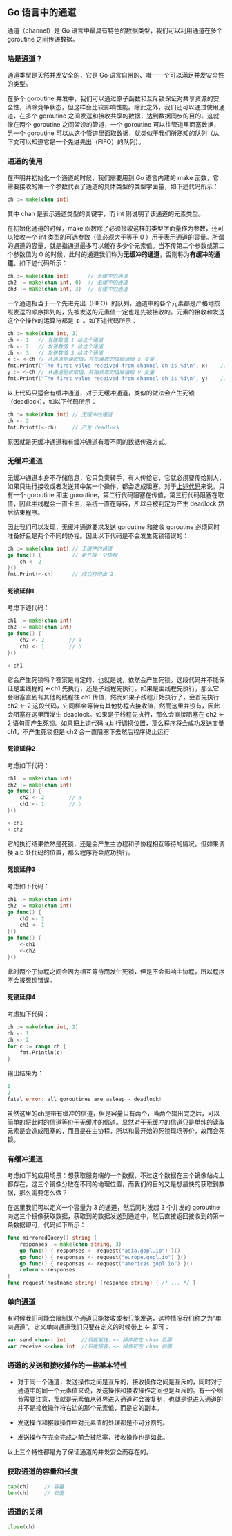 ﻿## Go 语言中的通道

通道（channel）是 Go 语言中最具有特色的数据类型，我们可以利用通道在多个 goroutine 之间传递数据。

### 啥是通道？
通道类型是天然并发安全的，它是 Go 语言自带的、唯一一个可以满足并发安全性的类型。

在多个 goroutine 并发中，我们可以通过原子函数和互斥锁保证对共享资源的安全性，消除竞争状态，但这样会比较影响性能。除此之外，我们还可以通过使用通道，在多个 goroutine 之间发送和接收共享的数据，达到数据同步的目的。这就像在两个 goroutine 之间架设的管道，一个 goroutine 可以往管道里面塞数据，另一个 goroutine 可以从这个管道里面取数据，就类似于我们所熟知的队列（从下文可以知道它是一个先进先出（FIFO）的队列）。

### 通道的使用
在声明并初始化一个通道的时候，我们需要用到 Go 语言内建的 make 函数，它需要接收的第一个参数代表了通道的具体类型的类型字面量，如下述代码所示：
```go
ch := make(chan int)
```
其中 chan 是表示通道类型的关键字，而 int 则说明了该通道的元素类型。

在初始化通道的时候，make 函数除了必须接收这样的类型字面量作为参数，还可以接收一个 int 类型的可选参数（值必须大于等于 0 ）用于表示通道的容量。所谓的通道的容量，就是指通道最多可以缓存多少个元素值。当不传第二个参数或第二个参数值为 0 的时候，此时的通道我们称为**无缓冲的通道**，否则称为**有缓冲的通道**。如下述代码所示：
```go
ch := make(chan int)	  // 无缓冲的通道
ch2 := make(chan int, 0)  // 无缓冲的通道
ch3 := make(chan int, 3)  // 有缓冲的通道
```

一个通道相当于一个先进先出（FIFO）的队列，通道中的各个元素都是严格地按照发送的顺序排列的，先被发送的元素值一定也是先被接收的。元素的接收和发送这个个操作的运算符都是 **<-** 。如下述代码所示：
```go
ch := make(chan int, 3)
ch <- 1   // 发送数值 1 给这个通道
ch <- 2   // 发送数值 2 给这个通道
ch <- 3   // 发送数值 3 给这个通道
x := <-ch // 从通道里读取值，并把读取的值赋值给 x 变量
fmt.Printf("The first value received from channel ch is %d\n", x)    // The first value received from channel ch is 1
y := <-ch // 从通道里读取值，并把读取的值赋值给 y 变量
fmt.Printf("The first value received from channel ch is %d\n", y)    // The second value received from channel ch is 2
```
以上代码只适合有缓冲通道，对于无缓冲通道，类似的做法会产生死锁（deadlock），如<span id="deadlock1">以下代码</span>所示：
```go
ch := make(chan int) // 无缓冲的通道
ch <- 2
fmt.Printf(<-ch)     // 产生 deadlock
```
原因就是无缓冲通道和有缓冲通道有着不同的数据传递方式。
### 无缓冲通道
无缓冲通道本身不存储信息，它只负责转手，有人传给它，它就必须要传给别人，如果只进行接收或者发送其中某一个操作，都会造成阻塞。对于[上述代码](#deadlock1)来说，只有一个 goroutine 即主 goroutine，第二行代码阻塞在传值，第三行代码阻塞在取值，因此主线程会一直卡主，系统一直在等待，所以会被判定为产生 deadlock 然后结束程序。

因此我们可以发现，无缓冲通道要求发送 goroutine 和接收 goroutine 必须同时准备好且是两个不同的协程。因此<span id="deadlockExtend1">以下代码</span>是不会发生死锁错误的：
```go
ch := make(chan int) // 无缓冲的通道
go func() {          // 新开辟一个协程
	ch <- 2
}()
fmt.Print(<-ch)      // 成功打印出 2
```

#### **死锁延伸1**
考虑下述代码：
```go
ch1 := make(chan int)
ch2 := make(chan int)
go func() {
	ch2 <- 2        // a
	ch1 <- 1        // b
}()

<-ch1
```
它会产生死锁吗？答案是肯定的，也就是说，依然会产生死锁。这段代码并不能保证是主线程的 <-ch1 先执行，还是子线程先执行。如果是主线程先执行，那么它会阻塞直到有其他的线程往 ch1 传值，然而如果子线程开始执行了，会首先执行 ch2 <- 2 这段代码，它同样会等待有其他协程去接收值，然而这里并没有，因此会阻塞在这里而发生 deadlock。如果是子线程先执行，那么会直接阻塞在 ch2 <- 2 语句而产生死锁。如果把上述代码 a,b 行调换位置，那么程序将会成功发送变量 ch1，不产生死锁但是 ch2 会一直阻塞下去然后程序终止运行

#### **死锁延伸2**
考虑如下代码：
```go
ch1 := make(chan int)
ch2 := make(chan int)
go func() {
	ch2 <- 2        // a
	ch1 <- 1        // b
}()

<-ch1
<-ch2
```
它的执行结果依然是死锁，还是会产生主协程和子协程相互等待的情况。但如果调换 a,b 处代码的位置，那么程序将会成功执行。

#### **死锁延伸3**
考虑如下代码：
```go
ch1 := make(chan int)
ch2 := make(chan int)
go func() {
	ch2 <- 2
	ch1 <- 1
}()
go func() {
	<-ch1
	<-ch2
}()
```
此时两个子协程之间会因为相互等待而发生死锁，但是不会影响主协程，所以程序不会报死锁错误。

#### **死锁延伸4**
考虑如下代码：
```go
ch := make(chan int, 2)
ch <- 1
ch <- 2
for c := range ch {
	fmt.Println(c)
}
```

输出结果为：
```go
1
2
fatal error: all goroutines are asleep - deadlock!
```
虽然这里的ch是带有缓冲的信道，但是容量只有两个，当两个输出完之后，可以简单的将此时的信道等价于无缓冲的信道。显然对于无缓冲的信道只是单纯的读取元素是会造成阻塞的，而且是在主协程，所以和最开始的死锁现场等价，故而会死锁。
### 有缓冲通道
考虑如下的应用场景：想获取服务端的一个数据，不过这个数据在三个镜像站点上都存在，这三个镜像分散在不同的地理位置，而我们的目的又是想最快的获取到数据，那么需要怎么做？

在这里我们可以定义一个容量为 3 的通道，然后同时发起 3 个并发的 goroutine 向这三个镜像获取数据，获取到的数据发送到通道中，然后直接返回接收到的第一条数据即可，代码如下所示：
```go
func mirroredQuery() string {
	responses := make(chan string, 3)
	go func() { responses <- request("asia.gopl.io") }()
	go func() { responses <- request("europe.gopl.io") }()
	go func() { responses <- request("americas.gopl.io") }()
	return <-responses
}
func request(hostname string) (response string) { /* ... */ }
```
### 单向通道
有时候我们可能会限制某个通道只能接收或者只能发送，这种情况我们称之为“单向通道”。定义单向通道我们只要在定义的时候带上 <- 即可：
```go
var send chan<- int     //只能发送，<- 操作符在 chan 后面
var receive <-chan int  //只能接收，<- 操作符在 chan 前面
```

### 通道的发送和接收操作的一些基本特性
- 对于同一个通道，发送操作之间是互斥的，接收操作之间是互斥的，同时对于通道中的同一个元素值来说，发送操作和接收操作之间也是互斥的。有一个细节需要注意，那就是元素值从外界进入通道时会被复制，也就是说进入通道的并不是接收操作符右边的那个元素值，而是它的副本。

- 发送操作和接收操作中对元素值的处理都是不可分割的。

- 发送操作在完全完成之前会被阻塞，接收操作也是如此。

以上三个特性都是为了保证通道的并发安全而存在的。

### 获取通道的容量和长度
```go
cap(ch)     // 容量
len(ch)     // 长度
```
### 通道的关闭
```go
close(ch)
```
